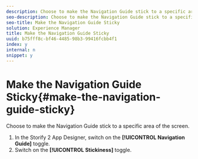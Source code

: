 ```yaml
---
description: Choose to make the Navigation Guide stick to a specific area of the screen.
seo-description: Choose to make the Navigation Guide stick to a specific area of the screen.
seo-title: Make the Navigation Guide Sticky
solution: Experience Manager
title: Make the Navigation Guide Sticky
uuid: b75fff8c-bf46-4485-98b3-99416fcbb4f1
index: y
internal: n
snippet: y
---
```


# Make the Navigation Guide Sticky{#make-the-navigation-guide-sticky}

Choose to make the Navigation Guide stick to a specific area of the screen.

1. In the Storify 2 App Designer, switch on the **[!UICONTROL Navigation Guide]** toggle.
1. Switch on the **[!UICONTROL Stickiness]** toggle.
